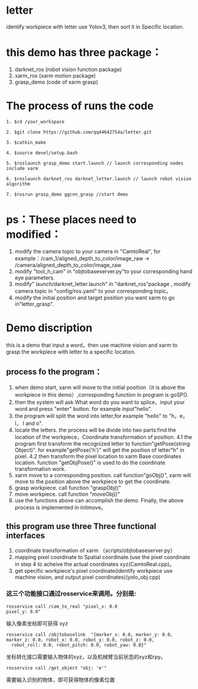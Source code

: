 # letter
identify workpiece with letter use Yolov3, then sort it in Specific location.


# this demo has three package：
1. darknet_ros (robot vision function package)
2. xarm_ros (xarm motion package)
3. grasp_demo (code of xarm grasp)

# The process of runs the code
```
1. $cd /your_workspace

2. $git clone https://github.com/qq44642754a/letter.git

3. $catkin_make

4. $source devel/setup.bash

5. $roslaunch grasp_demo start.launch // launch corresponding nodes include xarm

6. $roslaunch darknet_ros darknet_letter.launch // launch robot vision algorithm

7. $rosrun grasp_demo ggcnn_grasp //start demo
```

# ps：These places need to modified：
1. modify the camera topic to your camera in "CamtoReal", for example：/cam_1/aligned_depth_to_color/image_raw -> /camera/aligned_depth_to_color/image_raw 
2. modify "tool_h_cam" in "objtobaseserver.py"to your corresponding hand eye parameters.
3. modify" launch/darknet_letter.launch" in "darknet_ros"package , modify camera topic in "config/ros.yaml" to your corresponding topic。
4. modify the initial position and target position you want xarm to go in"letter_grasp".

# Demo discription
this is a demo that input a word，then use machine vision and xarm to grasp the workpiece with letter to a specific location.

## process fo the program：
1. when demo start, xarm will move to the initial position（it is above the workpiece in this demo）,corresponding function in program is goSP().
2. then the system will ask What word do you want to splice，input your word and press "enter" button. for example input"hello".
3. the program will split the word into letter,for example "hello" to "h，e，l， l and o".
4. locate the letters. the process will be divide into two parts:find the location of the workpiece，Coordinate transformation of position.
	4.1 the program first transform the recognized letter to function"getPose(string Object)". for example"getPose('h')" will get the position of letter"h" in pixel.
	4.2 then transform the pixel location to xarm Base coordinates location. function "getObjPose()" is used to do the coordinate transformation work.
5. xarm move to a corresponding position. call function"goObj()", xarm will move to the position above the workpiece to get the coordinate.
6. grasp workpiece. call function "graspObj()"
7. move workpiece. call function "moveObj()"
8. use the functions above can accomplish the demo. Finally, the above process is implemented in initmove。

## this program use three Three functional interfaces
1. coordinate transformation of xarm （scripts/objtobaseserver.py）
2. mapping pixel coordinate to Spatial coordinate.(use the pixel coordinate in step 4 to acheive the actual coordinates xyz(CamtoReal.cpp)。
3. get specific workpiece's pixel coordinate(identify workpiece use machine vision, and output pixel coordinates)(yolo_obj.cpp) 

### 这三个功能接口通过rosservice来调用。分别是:
```
rosservice call /cam_to_real "pixel_x: 0.0
pixel_y: 0.0"
```
输入像素坐标即可获得 xyz
```
rosservice call /objtobaselink  "{marker_x: 0.0, marker_y: 0.0, marker_z: 0.0, robot_x: 0.0, robot_y: 0.0, robot_z: 0.0,
  robot_roll: 0.0, robot_pitch: 0.0, robot_yaw: 0.0}"
 ```
坐标转化接口需要输入物体的xyz，以及机械臂当前状态的xyz和rpy。
```
rosservice call /get_object "obj: 'e'" 
```
需要输入识别的物体，即可获得物体的像素位置
